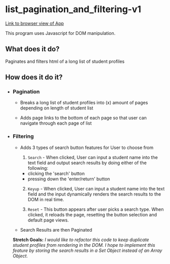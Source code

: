 # list_pagination_and_filtering-v1

[Link to browser view of App](https://redbone1983.github.io/list_pagination_and_filtering-v1/)

This program uses Javascript for DOM manipulation.

## What does it do?

Paginates and filters html of a long list of student profiles
 
## How does it do it?

- ### Pagination

    - Breaks a long list of student profiles into (x) amount of pages depending on length of student list

    - Adds page links to the bottom of each page so that user can navigate through each page of list

- ### Filtering

    - Adds 3 types of search button features for User to choose from

      1. `Search` - When clicked, User can input a student name into the text field and output search results by doing either of the following: 
        - clicking the 'search' button 
        - pressing down the 'enter/return' button 
    
      2. `Keyup` - When clicked, User can input a student name into the text field and the input dynamically renders the search results to the DOM in real time.
    
      3. `Reset` - This button appears after user picks a search type. When clicked, it reloads the page, resetting the button selection and default page views.
    
    - Search Results are then Paginated
    
    **Stretch Goals:**
    *I would like to refactor this code to keep duplicate student profiles from rendering in the DOM. I hope to implement this feature by storing the search results in a Set Object instead of an Array Object.* 




